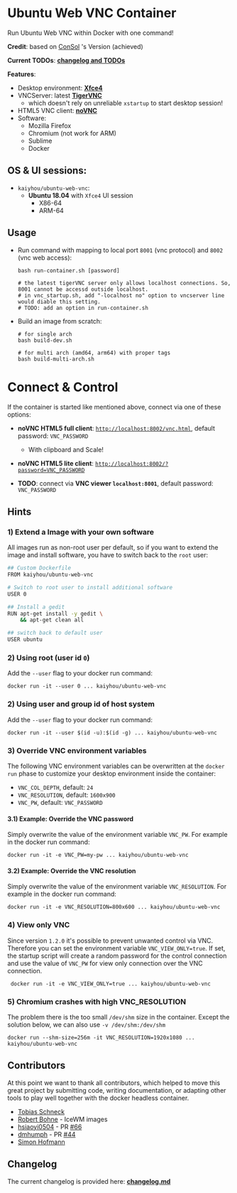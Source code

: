 # Ubuntu Web VNC Container 

Run Ubuntu Web VNC within Docker with one command!

**Credit**: based on [ConSol](https://github.com/ConSol/docker-headless-vnc-container) 's Version (achieved)

**Current TODOs**: [**changelog and TODOs**](changelog.md)

**Features**:

* Desktop environment: [**Xfce4**](http://www.xfce.org)
* VNCServer: latest [**TigerVNC**](https://github.com/TigerVNC/tigervnc)
  * which doesn't rely on unreliable `xstartup` to start desktop session!
* HTML5 VNC client: [**noVNC**](https://github.com/novnc/noVNC)
* Software:
  * Mozilla Firefox
  * Chromium (not work for ARM)
  * Sublime
  * Docker
 
## OS & UI sessions:

* `kaiyhou/ubuntu-web-vnc`: 
  * __Ubuntu 18.04__ with `Xfce4` UI session
      * X86-64
      * ARM-64
      
## Usage

- Run command with mapping to local port `8001` (vnc protocol) and `8002` (vnc web access):

      bash run-container.sh [password]
      
      # the latest tigerVNC server only allows localhost connections. So, 8001 cannot be accessd outside localhost.
      # in vnc_startup.sh, add "-localhost no" option to vncserver line would diable this setting.
      # TODO: add an option in run-container.sh

- Build an image from scratch:

      # for single arch
      bash build-dev.sh
      
      # for multi arch (amd64, arm64) with proper tags
      bash build-multi-arch.sh

# Connect & Control
If the container is started like mentioned above, connect via one of these options:

* __noVNC HTML5 full client__: [`http://localhost:8002/vnc.html`](http://localhost:8002/vnc.html), default password: `VNC_PASSWORD`
  * With clipboard and Scale!
* __noVNC HTML5 lite client__: [`http://localhost:8002/?password=VNC_PASSWORD`](http://localhost:8002/?password=VNC_PASSWORD) 

* **TODO**: connect via __VNC viewer `localhost:8001`__, default password: `VNC_PASSWORD`

## Hints

### 1) Extend a Image with your own software
All images run as non-root user per default, so if you want to extend the image and install software, you have to switch back to the `root` user:

```bash
## Custom Dockerfile
FROM kaiyhou/ubuntu-web-vnc

# Switch to root user to install additional software
USER 0

## Install a gedit
RUN apt-get install -y gedit \
    && apt-get clean all

## switch back to default user
USER ubuntu
```

### 2) Using root (user id `0`)
Add the `--user` flag to your docker run command:

    docker run -it --user 0 ... kaiyhou/ubuntu-web-vnc

### 2) Using user and group id of host system
Add the `--user` flag to your docker run command:

    docker run -it --user $(id -u):$(id -g) ... kaiyhou/ubuntu-web-vnc

### 3) Override VNC environment variables
The following VNC environment variables can be overwritten at the `docker run` phase to customize your desktop environment inside the container:
* `VNC_COL_DEPTH`, default: `24`
* `VNC_RESOLUTION`, default: `1600x900`
* `VNC_PW`, default: `VNC_PASSWORD`

#### 3.1) Example: Override the VNC password
Simply overwrite the value of the environment variable `VNC_PW`. For example in
the docker run command:

    docker run -it -e VNC_PW=my-pw ... kaiyhou/ubuntu-web-vnc

#### 3.2) Example: Override the VNC resolution
Simply overwrite the value of the environment variable `VNC_RESOLUTION`. For example in
the docker run command:

    docker run -it -e VNC_RESOLUTION=800x600 ... kaiyhou/ubuntu-web-vnc
    
### 4) View only VNC
Since version `1.2.0` it's possible to prevent unwanted control via VNC. Therefore you can set the environment variable `VNC_VIEW_ONLY=true`. If set, the startup script will create a random password for the control connection and use the value of `VNC_PW` for view only connection over the VNC connection.

     docker run -it -e VNC_VIEW_ONLY=true ... kaiyhou/ubuntu-web-vnc

### 5) Chromium crashes with high VNC_RESOLUTION 
The problem there is the too small `/dev/shm` size in the container. Except the solution below, we can also use `-v /dev/shm:/dev/shm`

    docker run --shm-size=256m -it VNC_RESOLUTION=1920x1080 ... kaiyhou/ubuntu-web-vnc
  

## Contributors

At this point we want to thank all contributors, which helped to move this great project by submitting code, writing documentation, or adapting other tools to play well together with the docker headless container.

* [Tobias Schneck](https://github.com/toschneck)
* [Robert Bohne](https://github.com/rbo) - IceWM images
* [hsiaoyi0504](https://github.com/hsiaoyi0504) - PR [#66](https://github.com/ConSol/docker-headless-vnc-container/pull/66)
* [dmhumph](https://github.com/dmhumph) - PR [#44](https://github.com/ConSol/docker-headless-vnc-container/issue/44) 
* [Simon Hofmann](https://github.com/s1hofmann)

## Changelog

The current changelog is provided here: **[changelog.md](./changelog.md)**

